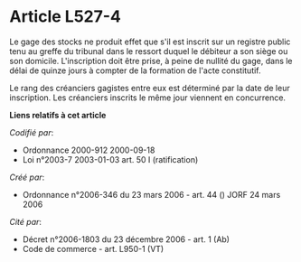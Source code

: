 # Article L527-4

Le gage des stocks ne produit effet que s'il est inscrit sur un registre public tenu au greffe du tribunal dans le ressort
duquel le débiteur a son siège ou son domicile. L'inscription doit être prise, à peine de nullité du gage, dans le délai de
quinze jours à compter de la formation de l'acte constitutif.

Le rang des créanciers gagistes entre eux est déterminé par la date de leur inscription. Les créanciers inscrits le même jour
viennent en concurrence.

**Liens relatifs à cet article**

_Codifié par_:

  - Ordonnance 2000-912 2000-09-18
  - Loi n°2003-7 2003-01-03 art. 50 I (ratification)

_Créé par_:

  - Ordonnance n°2006-346 du 23 mars 2006 - art. 44 () JORF 24 mars 2006

_Cité par_:

  - Décret n°2006-1803 du 23 décembre 2006 - art. 1 (Ab)
  - Code de commerce - art. L950-1 (VT)
